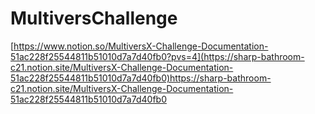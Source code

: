 # MultiversChallenge
[https://www.notion.so/MultiversX-Challenge-Documentation-51ac228f25544811b51010d7a7d40fb0?pvs=4](https://sharp-bathroom-c21.notion.site/MultiversX-Challenge-Documentation-51ac228f25544811b51010d7a7d40fb0)https://sharp-bathroom-c21.notion.site/MultiversX-Challenge-Documentation-51ac228f25544811b51010d7a7d40fb0
